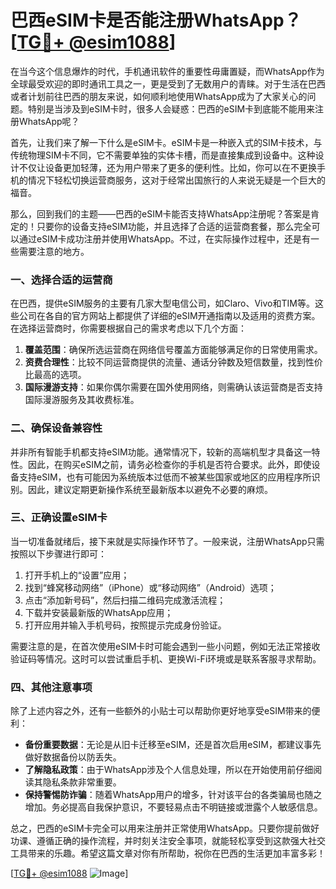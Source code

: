# 巴西eSIM卡是否能注册WhatsApp？[[TG💪+ @esim1088](https://t.me/s/esim1088)]

在当今这个信息爆炸的时代，手机通讯软件的重要性毋庸置疑，而WhatsApp作为全球最受欢迎的即时通讯工具之一，更是受到了无数用户的青睐。对于生活在巴西或者计划前往巴西的朋友来说，如何顺利地使用WhatsApp成为了大家关心的问题。特别是当涉及到eSIM卡时，很多人会疑惑：巴西的eSIM卡到底能不能用来注册WhatsApp呢？

首先，让我们来了解一下什么是eSIM卡。eSIM卡是一种嵌入式的SIM卡技术，与传统物理SIM卡不同，它不需要单独的实体卡槽，而是直接集成到设备中。这种设计不仅让设备更加轻薄，还为用户带来了更多的便利性。比如，你可以在不更换手机的情况下轻松切换运营商服务，这对于经常出国旅行的人来说无疑是一个巨大的福音。

那么，回到我们的主题——巴西的eSIM卡能否支持WhatsApp注册呢？答案是肯定的！只要你的设备支持eSIM功能，并且选择了合适的运营商套餐，那么完全可以通过eSIM卡成功注册并使用WhatsApp。不过，在实际操作过程中，还是有一些需要注意的地方。

### 一、选择合适的运营商

在巴西，提供eSIM服务的主要有几家大型电信公司，如Claro、Vivo和TIM等。这些公司在各自的官方网站上都提供了详细的eSIM开通指南以及适用的资费方案。在选择运营商时，你需要根据自己的需求考虑以下几个方面：

1. **覆盖范围**：确保所选运营商在网络信号覆盖方面能够满足你的日常使用需求。
2. **资费合理性**：比较不同运营商提供的流量、通话分钟数及短信数量，找到性价比最高的选项。
3. **国际漫游支持**：如果你偶尔需要在国外使用网络，则需确认该运营商是否支持国际漫游服务及其收费标准。

### 二、确保设备兼容性

并非所有智能手机都支持eSIM功能。通常情况下，较新的高端机型才具备这一特性。因此，在购买eSIM之前，请务必检查你的手机是否符合要求。此外，即使设备支持eSIM，也有可能因为系统版本过低而不被某些国家或地区的应用程序所识别。因此，建议定期更新操作系统至最新版本以避免不必要的麻烦。

### 三、正确设置eSIM卡

当一切准备就绪后，接下来就是实际操作环节了。一般来说，注册WhatsApp只需按照以下步骤进行即可：

1. 打开手机上的“设置”应用；
2. 找到“蜂窝移动网络”（iPhone）或“移动网络”（Android）选项；
3. 点击“添加新号码”，然后扫描二维码完成激活流程；
4. 下载并安装最新版的WhatsApp应用；
5. 打开应用并输入手机号码，按照提示完成身份验证。

需要注意的是，在首次使用eSIM卡时可能会遇到一些小问题，例如无法正常接收验证码等情况。这时可以尝试重启手机、更换Wi-Fi环境或是联系客服寻求帮助。

### 四、其他注意事项

除了上述内容之外，还有一些额外的小贴士可以帮助你更好地享受eSIM带来的便利：

- **备份重要数据**：无论是从旧卡迁移至eSIM，还是首次启用eSIM，都建议事先做好数据备份以防丢失。
- **了解隐私政策**：由于WhatsApp涉及个人信息处理，所以在开始使用前仔细阅读其隐私条款非常重要。
- **保持警惕防诈骗**：随着WhatsApp用户的增多，针对该平台的各类骗局也随之增加。务必提高自我保护意识，不要轻易点击不明链接或泄露个人敏感信息。

总之，巴西的eSIM卡完全可以用来注册并正常使用WhatsApp。只要你提前做好功课、遵循正确的操作流程，并时刻关注安全事项，就能轻松享受到这款强大社交工具带来的乐趣。希望这篇文章对你有所帮助，祝你在巴西的生活更加丰富多彩！

[[TG💪+ @esim1088](https://t.me/s/esim1088) ![Image](https://i.postimg.cc/4NQfJmqS/Snipaste-2025-05-13-00-14-12.png)]